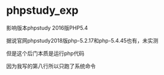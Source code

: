 # phpstudy_exp
影响版本phpstudy 2016版PHP5.4

据说官网phpstudy2018版php-5.2.17和php-5.4.45也有，未实测



但是这个后门本质是运行php代码

因为我写的第八行所以只跑了系统命令
